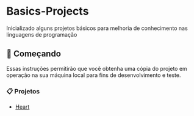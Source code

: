 # Basics-Projects

Inicializado alguns projetos básicos para melhoria de conhecimento nas linguagens de programação

## 🚀 Começando

Essas instruções permitirão que você obtenha uma cópia do projeto em operação na sua máquina local para fins de desenvolvimento e teste.

### 📋 Projetos 

* [Heart](https://github.com/vinisilvf/Basics-Projects/tree/main/heart)
